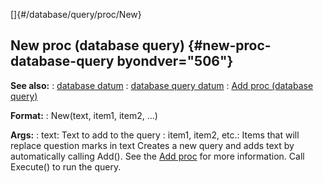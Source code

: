 []{#/database/query/proc/New}
## New proc (database query) {#new-proc-database-query byondver="506"}
**See also:**
:   [database datum](#/database)
:   [database query datum](#/database/query)
:   [Add proc (database query)](#/database/query/proc/Add)
<!-- -->
**Format:**
:   New(text, item1, item2, \...)
<!-- -->
**Args:**
:   text: Text to add to the query
:   item1, item2, etc.: Items that will replace question marks in text
Creates a new query and adds text by automatically calling Add(). See
the [Add proc](#/database/query/proc/Add) for more information.
Call Execute() to run the query.